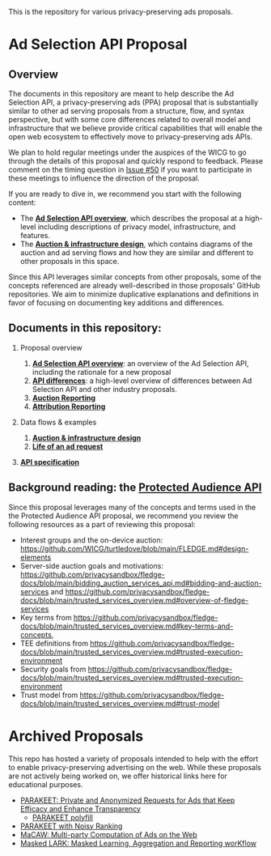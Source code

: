 This is the repository for various privacy-preserving ads proposals.

# Ad Selection API Proposal
## Overview
The documents in this repository are meant to help describe the Ad Selection API, a privacy-preserving ads (PPA) proposal that is substantially similar to other ad serving proposals from a structure, flow, and syntax perspective, but with some core differences related to overall model and infrastructure that we believe provide critical capabilities that will enable the open web ecosystem to effectively move to privacy-preserving ads APIs.

We plan to hold regular meetings under the auspices of the WICG to go through the details of this proposal and quickly respond to feedback. Please comment on the timing question in [Issue #50](https://github.com/WICG/privacy-preserving-ads/issues/50) if you want to participate in these meetings to influence the direction of the proposal.

If you are ready to dive in, we recommend you start with the following content:
- The [**Ad Selection API overview**](Ad%20Selection%20Overview.md), which describes the proposal at a high-level including descriptions of privacy model, infrastructure, and features.
- The [**Auction & infrastructure design**](Auction%20&%20Infrastructure%20Design.md), which contains diagrams of the auction and ad serving flows and how they are similar and different to other proposals in this space.

Since this API leverages similar concepts from other proposals, some of the concepts referenced are already well-described in those proposals' GitHub repositories. We aim to minimize duplicative explanations and definitions in favor of focusing on documenting key additions and differences.

## Documents in this repository:
1. Proposal overview
     1. [**Ad Selection API overview**](Ad%20Selection%20Overview.md): an overview of the Ad Selection API, including the rationale for a new proposal
     1. [**API differences**](API%20Differences.md): a high-level overview of differences between Ad Selection API and other industry proposals.
     1. [**Auction Reporting**](Auction%20Reporting.md) 
     1. [**Attribution Reporting**](Attribution%20Reporting.md)

1. Data flows & examples
     1. [**Auction & infrastructure design**](Auction%20&%20Infrastructure%20Design.md)
     1. [**Life of an ad request**](Life%20of%20an%20Ad%20Request.md)
1. [**API specification**](API%20Details.md)

## Background reading: the [Protected Audience API](https://github.com/WICG/turtledove/blob/main/FLEDGE.md)
Since this proposal leverages many of the concepts and terms used in the the Protected Audience API proposal, we recommend you review the following resources as a part of reviewing this proposal:
- Interest groups and the on-device auction:  https://github.com/WICG/turtledove/blob/main/FLEDGE.md#design-elements
- Server-side auction goals and motivations:  https://github.com/privacysandbox/fledge-docs/blob/main/bidding_auction_services_api.md#bidding-and-auction-services and https://github.com/privacysandbox/fledge-docs/blob/main/trusted_services_overview.md#overview-of-fledge-services
- Key terms from https://github.com/privacysandbox/fledge-docs/blob/main/trusted_services_overview.md#key-terms-and-concepts,
- TEE definitions from https://github.com/privacysandbox/fledge-docs/blob/main/trusted_services_overview.md#trusted-execution-environment
- Security goals from https://github.com/privacysandbox/fledge-docs/blob/main/trusted_services_overview.md#trusted-execution-environment
- Trust model from https://github.com/privacysandbox/fledge-docs/blob/main/trusted_services_overview.md#trust-model


# Archived Proposals
This repo has hosted a variety of proposals intended to help with the effort to enable privacy-preserving advertising on the web. While these proposals are not actively being worked on, we offer historical links here for educational purposes.
* [PARAKEET: Private and Anonymized Requests for Ads that Keep Efficacy and Enhance Transparency](archive\Parakeet.md)
  * [PARAKEET polyfill](https://github.com/microsoft/PARAKEET/tree/main/Polyfill)
* [PARAKEET with Noisy Ranking](archive\NoisyRanking.md)
* [MaCAW: Multi-party Computation of Ads on the Web](archive\MACAW.md)
* [Masked LARK: Masked Learning, Aggregation and Reporting worKflow](archive\MaskedLARK.md)
